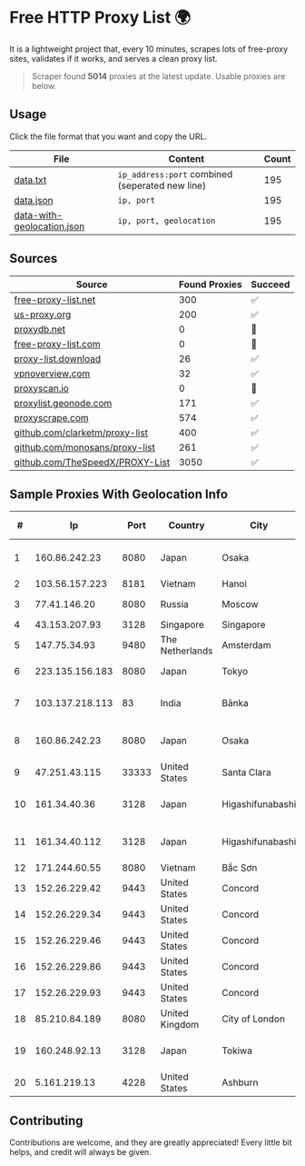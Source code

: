 
# Free HTTP Proxy List 🌍

It is a lightweight project that, every 10 minutes, scrapes lots of free-proxy sites, validates if it works, and serves a clean proxy list.


> Scraper found **5014** proxies at the latest update. Usable proxies are below.

## Usage

Click the file format that you want and copy the URL.


|File|Content|Count|
|----|-------|-----|
|[data.txt](https://raw.githubusercontent.com/themiralay/Proxy-List-World/master/data.txt)|`ip_address:port` combined (seperated new line)|195|
|[data.json](https://raw.githubusercontent.com/themiralay/Proxy-List-World/master/data.json)|`ip, port`|195|
|[data-with-geolocation.json](https://raw.githubusercontent.com/themiralay/Proxy-List-World/master/data-with-geolocation.json)|`ip, port, geolocation`|195|

## Sources

|Source|Found Proxies|Succeed|
|------|-------------|-------|
|[free-proxy-list.net](https://free-proxy-list.net)|300|✅|
|[us-proxy.org](https://www.us-proxy.org)|200|✅|
|[proxydb.net](http://proxydb.net)|0|🚫|
|[free-proxy-list.com](https://free-proxy-list.com/?page=&port=&type%5B%5D=http&type%5B%5D=https&up_time=0&search=Search)|0|🚫|
|[proxy-list.download](https://www.proxy-list.download/HTTP)|26|✅|
|[vpnoverview.com](https://vpnoverview.com/privacy/anonymous-browsing/free-proxy-servers)|32|✅|
|[proxyscan.io](https://www.proxyscan.io)|0|🚫|
|[proxylist.geonode.com](https://proxylist.geonode.com/api/proxy-list?limit=300&page=1&sort_by=lastChecked&sort_type=desc&protocols=http,https)|171|✅|
|[proxyscrape.com](https://api.proxyscrape.com/v2/?request=displayproxies&protocol=http&timeout=10000&country=all&ssl=all&anonymity=all)|574|✅|
|[github.com/clarketm/proxy-list](https://raw.githubusercontent.com/clarketm/proxy-list/master/proxy-list-raw.txt)|400|✅|
|[github.com/monosans/proxy-list](https://raw.githubusercontent.com/monosans/proxy-list/main/proxies/http.txt)|261|✅|
|[github.com/TheSpeedX/PROXY-List](https://raw.githubusercontent.com/TheSpeedX/PROXY-List/master/http.txt)|3050|✅|


## Sample Proxies With Geolocation Info

|#|Ip|Port|Country|City|Internet Service Provider|
|-|--|----|-------|----|-------------------------|
|1|160.86.242.23|8080|Japan|Osaka|Sony Network Communications Inc|
|2|103.56.157.223|8181|Vietnam|Hanoi|VCCORP|
|3|77.41.146.20|8080|Russia|Moscow|OJSC Vimpelcom HQ|
|4|43.153.207.93|3128|Singapore|Singapore|Aceville Pte.ltd|
|5|147.75.34.93|9480|The Netherlands|Amsterdam|Packet Host, Inc.|
|6|223.135.156.183|8080|Japan|Tokyo|So-net Corporation|
|7|103.137.218.113|83|India|Bānka|Nandbalaji Connecting Zone Pvt. Ltd|
|8|160.86.242.23|8080|Japan|Osaka|Sony Network Communications Inc|
|9|47.251.43.115|33333|United States|Santa Clara|Alibaba Cloud LLC|
|10|161.34.40.36|3128|Japan|Higashifunabashi|NTT PC Communications, Inc.|
|11|161.34.40.112|3128|Japan|Higashifunabashi|NTT PC Communications, Inc.|
|12|171.244.60.55|8080|Vietnam|Bắc Sơn|VIETEL|
|13|152.26.229.42|9443|United States|Concord|MCNC|
|14|152.26.229.34|9443|United States|Concord|MCNC|
|15|152.26.229.46|9443|United States|Concord|MCNC|
|16|152.26.229.86|9443|United States|Concord|MCNC|
|17|152.26.229.93|9443|United States|Concord|MCNC|
|18|85.210.84.189|8080|United Kingdom|City of London|Microsoft Corporation|
|19|160.248.92.13|3128|Japan|Tokiwa|NTT PC Communications, Inc.|
|20|5.161.219.13|4228|United States|Ashburn|Hetzner Online GmbH|



## Contributing

Contributions are welcome, and they are greatly appreciated! Every
little bit helps, and credit will always be given.

